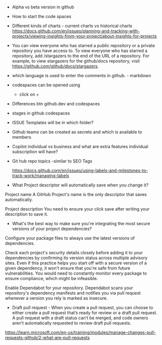 - Alpha vs beta version in github
- How to start the code spaces
- Different kinds of charts - current charts vs historical charts
https://docs.github.com/en/issues/planning-and-tracking-with-projects/viewing-insights-from-your-project/about-insights-for-projects
- You can view everyone who has starred a public repository or a private repository you have access to. To view everyone who has starred a repository, add /stargazers to the end of the URL of a repository. For example, to view stargazers for the github/docs repository, visit https://github.com/github/docs/stargazers.
- which language is used to enter the comments in github. - markdown
- codespaces can be opened using  
  - click on +
- Differences btn github.dev and codespaces
- stages in github codespaces
- ISSUE Templates will be in which folder?
- Github teams can be created as secrets and which is available to members
- Copilot individual vs business and what are extra features individual subscription will have?

- Git hub repo topics -similar to SEO Tags

   https://docs.github.com/en/issues/using-labels-and-milestones-to-track-work/managing-labels

- What Project descriptor will automatically save when you change it? 

Project name
A GitHub Project's name is the only descriptor that saves automatically.

Project description
You need to ensure your click save after writing your description to save it.

-  What's the best way to make sure you're integrating the most secure versions of your project dependencies? 

Configure your package files to always use the latest versions of dependencies.

Check each project's security details closely before adding it to your dependencies by confirming its version status across multiple advisory sites.
Even if this practice helps you start off with a secure version of a given dependency, it won't ensure that you're safe from future vulnerabilities. You would need to constantly monitor every package to ensure compliance, which might be infeasible.


Enable Dependabot for your repository.
Dependabot scans your repository's dependency manifests and notifies you via pull request whenever a version you rely is marked as insecure.

- Draft pull request - When you create a pull request, you can choose to either create a pull request that’s ready for review or a draft pull request. A pull request with a draft status can’t be merged, and code owners aren’t automatically requested to review draft pull requests.

https://learn.microsoft.com/en-us/training/modules/manage-changes-pull-requests-github/2-what-are-pull-requests
